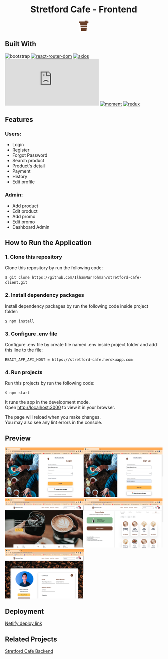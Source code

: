 <h1 style="text-align:center">Stretford Cafe - Frontend</h1>

<div style="display:flex; justify-content:center">
    <img src="src/assets/icon/coffee 1.png" alt="stretford-cafe" />
</div>

## Built With

<!-- ![html](https://img.shields.io/badge/html-5-blue)
![css](https://img.shields.io/badge/css-3-yellow) -->
![bootstrap](https://img.shields.io/badge/bootstrap-5-lightgrey)
[![react-router-dom](https://img.shields.io/npm/v/react-router-dom?label=react-router-dom)](https://www.npmjs.com/package/react-router-dom)
[![axios](https://img.shields.io/npm/v/axios?label=axios)](https://www.npmjs.com/package/axios)
[![chart.js](https://img.shields.io/npm/v/chart.js?label=chart.js)](https://www.npmjs.com/package/chart.js)
[![moment](https://img.shields.io/npm/v/moment?label=moment)](https://www.npmjs.com/package/moment)
[![redux](https://img.shields.io/npm/v/redux?label=redux)](https://www.npmjs.com/package/redux)

## Features

### Users:

- Login
- Register
- Forgot Password
- Search product
- Product's detail
- Payment
- History
- Edit profile

### Admin:

- Add product
- Edit product
- Add promo
- Edit promo
- Dashboard Admin
## How to Run the Application

### 1. Clone this repository

Clone this repository by run the following code:

```
$ git clone https://github.com/IlhamNurrohman/stretford-cafe-client.git
```

### 2. Install dependency packages

Install dependency packages by run the following code inside project folder:

```
$ npm install
```

### 3. Configure .env file

Configure .env file by create file named .env inside project folder and add this line to the file:

```
REACT_APP_API_HOST = https://stretford-cafe.herokuapp.com
```

### 4. Run projects

Run this projects by run the following code:

```
$ npm start
```

It runs the app in the development mode.\
Open [http://localhost:3000](http://localhost:3000) to view it in your browser.

The page will reload when you make changes.\
You may also see any lint errors in the console.

## Preview

<div style="display:grid; grid-template-areas: 'a b'; row-gap:5px; align-items:left">
<img src="src/assets/img/login.png"  alt="login" style="width: 400px"/>
<img src="src/assets/img/register.png"  alt="register" style="width: 400px"/>
<img src="src/assets/img/home.png"  alt="home" style="width: 400px"/>
<img src="src/assets/img/product.png"  alt="product" style="width: 400px"/>
<img src="src/assets/img/profile.png"  alt="profile" style="width: 400px"/>
</div>

## Deployment

[Netlify deploy link](https://stretford-cafe-react.netlify.app)
## Related Projects

[Stretford Cafe Backend](https://github.com/IlhamNurrohman/Stretford-Cafe)

